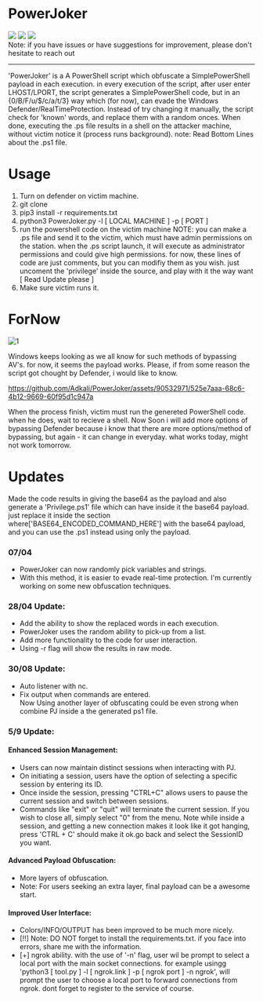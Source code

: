 # PowerJoker
<img src="https://img.shields.io/maintenance/yes/2023"> <img src="https://img.shields.io/badge/Developed%20on-kali%20linux-blueviolet"> <img src="https://img.shields.io/badge/Windws_11-Tested-tested"><br>
Note: if you have issues or have suggestions for improvement, please don't hesitate to reach out
__________________________________________________
'PowerJoker' is a A PowerShell script which obfuscate a SimplePowerShell payload in each execution.
in every execution of the script, after user enter LHOST/LPORT, the script generates a SimplePowerShell code, but in an {0/B/F/u/$/c/a/t/3} way which (for now), can evade the Windows Defender/RealTimeProtection. Instead of try changing it manually, the script check for 'known' words, and replace them with a random onces. When done, executing the .ps file results in a shell on the attacker machine, without victim notice it (process runs background). note: Read Bottom Lines about the .ps1 file.

# Usage
1. Turn on defender on victim machine.
2. git clone
3. pip3 install -r requirements.txt 
4. python3 PowerJoker.py -l [ LOCAL MACHINE ] -p [ PORT ]
5. run the powershell code on the victim machine
NOTE: you can make a .ps file and send it to the victim, which must have admin permissions on the station. when the .ps script launch, it will execute as administrator permissions and could give high permissions. for now, these lines of code are just comments, but you can modifiy them as you wish. just uncoment the 'privilege' inside the source, and play with it the way want [ Read Update please ]
6. Make sure victim runs it.

# ForNow

![1](https://user-images.githubusercontent.com/90532971/207036661-561f7146-46f7-4e55-bd2f-33e2b39a30ed.png)

Windows keeps looking as we all know for such methods of bypassing AV's. for now, it seems the payload works. Please, if from some reason the script got chought by Defender, i would like to know.

https://github.com/Adkali/PowerJoker/assets/90532971/525e7aaa-68c6-4b12-9669-60f95d1c947a

When the process finish, victim must run the genereted PowerShell code. when he does, wait to recieve a shell. Now Soon i will add more options of bypassing Defender because i know that there are more options/method of bypassing, but again - it can change in everyday. what works today, might not work tomorrow.

# Updates
Made the code results in giving the base64 as the payload and also generate a 'Privilege.ps1' file which can have inside it the base64 payload. just replace it inside the section where['BASE64_ENCODED_COMMAND_HERE'] with the base64 payload, and you can use the .ps1 instead using only the payload.<br>
### <b>07/04</b> 
- PowerJoker can now randomly pick variables and strings.
- With this method, it is easier to evade real-time protection. I'm currently working on some new obfuscation techniques.<br>
### <b>28/04 Update:</b>
- Add the ability to show the replaced words in each execution.
- PowerJoker uses the random ability to pick-up from a list.
- Add more functionality to the code for user interaction.
- Using -r flag will show the results in raw mode.
### <b>30/08 Update:</b>
- Auto listener with nc.
- Fix output when commands are entered.<br>
Now Using another layer of obfuscating could be even strong when combine PJ inside a the generated ps1 file.
### <b>5/9 Update:</b>
#### Enhanced Session Management:
- Users can now maintain distinct sessions when interacting with PJ.
- On initiating a session, users have the option of selecting a specific session by entering its ID.
- Once inside the session, pressing "CTRL+C" allows users to pause the current session and switch between sessions.
- Commands like "exit" or "quit" will terminate the current session. If you wish to close all, simply select "0" from the menu. Note while inside a session, and getting a new connection makes it look like it got hanging, press 'CTRL + C' should make it ok.go back and select the SessionID you want.
#### Advanced Payload Obfuscation:
- More layers of obfuscation.
- Note: For users seeking an extra layer, final payload can be a awesome start.
#### Improved User Interface:
- Colors/INFO/OUTPUT has been improved to be much more nicely.
- [!!] Note: DO NOT forget to install the requirements.txt. if you face into errors, share me with the information.
- [+] ngrok ability. with the use of '-n' flag, user wil be prompt to select a local port with the main socket connections. for example usingg 'python3 [ tool.py ] -l [ ngrok.link ] -p [ ngrok port ] -n ngrok', will prompt the user to choose a local port to forward connections from ngrok. dont forget to register to the service of course.
